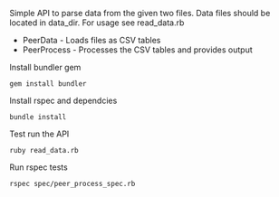 Simple API to parse data from the given two files. Data files should be located in data_dir. For usage see read_data.rb

- PeerData - Loads files as CSV tables
- PeerProcess - Processes the CSV tables and provides output

Install bundler gem

```gem install bundler```

Install rspec and dependcies

```bundle install```

Test run the API

```ruby read_data.rb```

Run rspec tests

```rspec spec/peer_process_spec.rb```


